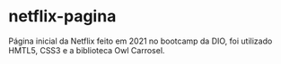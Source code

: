 # netflix-pagina
 Página inicial da Netflix feito em 2021 no bootcamp da DIO, foi utilizado HMTL5, CSS3 e a biblioteca Owl Carrosel.
